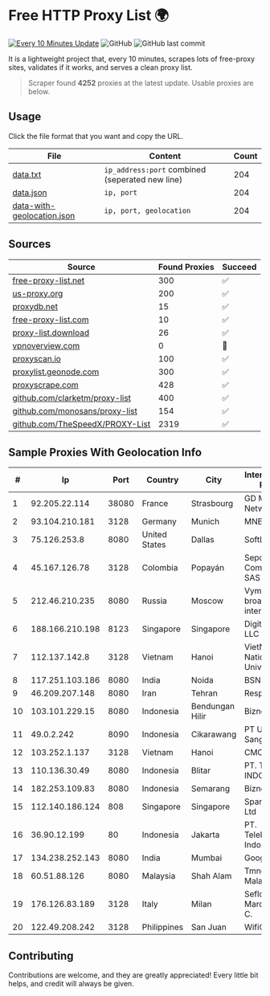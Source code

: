 
# Free HTTP Proxy List 🌍

[![Every 10 Minutes Update](https://github.com/mertguvencli/http-proxy-list/actions/workflows/main.yml/badge.svg?branch=main)](https://github.com/mertguvencli/http-proxy-list/actions/workflows/main.yml)
![GitHub](https://img.shields.io/github/license/mertguvencli/http-proxy-list)
![GitHub last commit](https://img.shields.io/github/last-commit/mertguvencli/http-proxy-list)

It is a lightweight project that, every 10 minutes, scrapes lots of free-proxy sites, validates if it works, and serves a clean proxy list.


> Scraper found **4252** proxies at the latest update. Usable proxies are below.

## Usage

Click the file format that you want and copy the URL.


|File|Content|Count|
|----|-------|-----|
|[data.txt](https://raw.githubusercontent.com/mertguvencli/http-proxy-list/main/proxy-list/data.txt)|`ip_address:port` combined (seperated new line)|204|
|[data.json](https://raw.githubusercontent.com/mertguvencli/http-proxy-list/main/proxy-list/data.json)|`ip, port`|204|
|[data-with-geolocation.json](https://raw.githubusercontent.com/mertguvencli/http-proxy-list/main/proxy-list/data-with-geolocation.json)|`ip, port, geolocation`|204|

## Sources

|Source|Found Proxies|Succeed|
|------|-------------|-------|
|[free-proxy-list.net](https://free-proxy-list.net)|300|✅|
|[us-proxy.org](https://www.us-proxy.org)|200|✅|
|[proxydb.net](http://proxydb.net)|15|✅|
|[free-proxy-list.com](https://free-proxy-list.com/?page=&port=&type%5B%5D=http&type%5B%5D=https&up_time=0&search=Search)|10|✅|
|[proxy-list.download](https://www.proxy-list.download/HTTP)|26|✅|
|[vpnoverview.com](https://vpnoverview.com/privacy/anonymous-browsing/free-proxy-servers)|0|🚫|
|[proxyscan.io](https://www.proxyscan.io)|100|✅|
|[proxylist.geonode.com](https://proxylist.geonode.com/api/proxy-list?limit=300&page=1&sort_by=lastChecked&sort_type=desc&protocols=http,https)|300|✅|
|[proxyscrape.com](https://api.proxyscrape.com/v2/?request=displayproxies&protocol=http&timeout=10000&country=all&ssl=all&anonymity=all)|428|✅|
|[github.com/clarketm/proxy-list](https://raw.githubusercontent.com/clarketm/proxy-list/master/proxy-list-raw.txt)|400|✅|
|[github.com/monosans/proxy-list](https://raw.githubusercontent.com/monosans/proxy-list/main/proxies/http.txt)|154|✅|
|[github.com/TheSpeedX/PROXY-List](https://raw.githubusercontent.com/TheSpeedX/PROXY-List/master/http.txt)|2319|✅|


## Sample Proxies With Geolocation Info

|#|Ip|Port|Country|City|Internet Service Provider|
|-|--|----|-------|----|-------------------------|
|1|92.205.22.114|38080|France|Strasbourg|GD MASS Network|
|2|93.104.210.181|3128|Germany|Munich|MNET|
|3|75.126.253.8|8080|United States|Dallas|SoftLayer|
|4|45.167.126.78|3128|Colombia|Popayán|Sepcom Comunicaciones SAS|
|5|212.46.210.235|8080|Russia|Moscow|VympelKom broadband internet|
|6|188.166.210.198|8123|Singapore|Singapore|DigitalOcean, LLC|
|7|112.137.142.8|3128|Vietnam|Hanoi|VietNam National University|
|8|117.251.103.186|8080|India|Noida|BSNL Internet|
|9|46.209.207.148|8080|Iran|Tehran|Respina|
|10|103.101.229.15|8080|Indonesia|Bendungan Hilir|Biznet Networks|
|11|49.0.2.242|8090|Indonesia|Cikarawang|PT Usaha Adi Sanggoro|
|12|103.252.1.137|3128|Vietnam|Hanoi|CMCMIENBAC|
|13|110.136.30.49|8080|Indonesia|Blitar|PT. TELKOM INDONESIA|
|14|182.253.109.83|8080|Indonesia|Semarang|Biznet Metronet|
|15|112.140.186.124|808|Singapore|Singapore|Sparkstation Pte Ltd|
|16|36.90.12.199|80|Indonesia|Jakarta|PT. Telekomunikasi Indonesia|
|17|134.238.252.143|8080|India|Mumbai|Google LLC|
|18|60.51.88.126|8080|Malaysia|Shah Alam|Tmnet, Telekom Malaysia Bhd.|
|19|176.126.83.189|3128|Italy|Milan|Seflow S.N.C. Di Marco Brame' & C.|
|20|122.49.208.242|3128|Philippines|San Juan|WifiCity, Inc|



## Contributing

Contributions are welcome, and they are greatly appreciated! Every
little bit helps, and credit will always be given.

